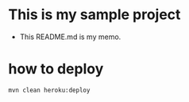 # This is my sample project
- This README.md is my memo.


# how to deploy
``mvn clean heroku:deploy``